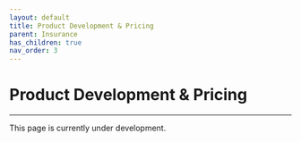 ```yaml
---
layout: default
title: Product Development & Pricing
parent: Insurance
has_children: true
nav_order: 3
---
```


# Product Development & Pricing

---

This page is currently under development.
